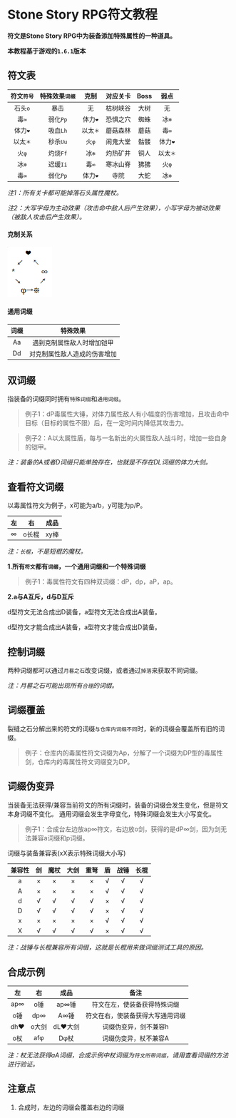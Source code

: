 # Stone Story RPG符文教程
**符文是Stone Story RPG中为装备添加特殊属性的一种道具。**

**本教程基于游戏的`1.6.1`版本**


## 符文表
符文`符号` | 特殊效果`词缀` | 克制 |对应关卡 | Boss | 弱点
:-: | :-: | :-: | :-: | :-: | :-:
石头`o` | 暴击 | 无 | 枯树峡谷 | 大树 | 无
毒`∞` | 弱化`Pp` | 体力`❤` | 恐惧之穴 | 蜘蛛 | 冰`❄`
体力`❤` | 吸血`Lh` | 以太`＊` | 蘑菇森林 | 蘑菇 | 毒`∞`
以太`＊` | 秒杀`Uu` | 火`φ` | 闹鬼大堂 | 骷髅 | 体力`❤`
火`φ` | 灼烧`Ff` | 冰`❄` | 灼热矿井 | 铜人 | 以太`＊`
冰`❄` | 迟缓`Ii` | 毒`∞` | 寒冰山脊 | 狒狒 | 火`φ`
毒`∞` | 弱化`Pp` | 体力`❤` | 寺院 | 大蛇 | 冰`❄`

*注1：所有关卡都可能掉落石头属性魔杖。*

*注2：大写字母为主动效果（攻击命中敌人后产生效果），小写字母为被动效果（被敌人攻击后产生效果）。*

#### 克制关系
![克制关系](https://github.com/Tomotopieces/runestone-in-ssrpg/blob/master/%E5%B1%9E%E6%80%A7%E5%85%8B%E5%88%B6%E5%85%B3%E7%B3%BB.png "克制关系")

#### 通用词缀
词缀 | 特殊效果
:-: | :-:
Aa | 遇到克制属性敌人时增加铠甲
Dd | 对克制属性敌人造成的伤害增加



## 双词缀
指装备的词缀同时拥有`特殊词缀`和`通用词缀`。
> 例子1：dP毒属性大锤，对体力属性敌人有小幅度的伤害增加，且攻击命中目标（目标的属性不限）后，在一定时间内降低其攻击力。

> 例子2：A以太属性盾，每与一名新出的火属性敌人战斗时，增加一些自身的铠甲。

*注：装备的A或者D词缀只能单独存在，也就是不存在DL词缀的体力大剑。*


## 查看符文词缀
以毒属性符文为例子，x可能为a/b，y可能为p/P。

左 | 右 | 成品
:-: | :-: | :-:
∞ | o长棍 | xy棒

*注：`长棍`，不是短棍的魔杖。*

**1.所有`符文`都有`词缀`，一个通用词缀和一个特殊词缀**

> 例子1：毒属性符文有四种双词缀：dP，dp，aP，ap。

**2.a与A互斥，d与D互斥**

d型符文无法合成出D装备，a型符文无法合成出A装备。

d型符文才能合成出A装备，a型符文才能合成出D装备。


## 控制词缀
两种词缀都可以通过`月晷之石`改变词缀，或者通过`掉落`来获取不同词缀。

*注：月晷之石可能出现所有`合理`的词缀。*

## 词缀覆盖
裂缝之石分解出来的符文的词缀`与仓库内词缀不同`时，新的词缀会覆盖所有旧的词缀。
> 例子：仓库内的毒属性符文词缀为Ap，分解了一个词缀为DP型的毒属性剑，仓库内的毒属性符文词缀变为DP。

## 词缀伪变异
当装备无法获得/兼容当前符文的所有词缀时，装备的词缀会发生变化，但是符文本身词缀不变化。
通用词缀会发生字母变化，特殊词缀会发生大小写变化。
> 例子1：合成台左边放ap∞符文，右边放o剑，获得的是dP∞剑，因为剑无法兼容a词缀和p词缀。

词缀与装备兼容表(xX表示特殊词缀大小写)

兼容性 | 剑 | 魔杖 | 大剑 | 重弩 | 盾 | 战锤 | 长棍
:-: | :-: | :-: | :-: | :-: | :-: | :-: | :-:
a | × | × | × | × | √ | √ | √
A | × | × | × | × | √ | √ | √
d | √ | √ | √ | √ | × | √ | √
D | √ | √ | √ | √ | × | √ | √
x | × | × | × | × | √ | √ | √
X | √ | √ | √ | √ | × | √ | √

*注：战锤与长棍兼容所有词缀，这就是长棍用来做词缀测试工具的原因。*

## 合成示例
左 | 右 | 成品 | 备注
:-: | :-: | :-: | :-:
ap∞ | o锤 | ap∞锤 | 符文在左，使装备获得特殊词缀
o锤 | dp∞ | A∞锤 | 符文在右，使装备获得大写通用词缀
dh❤ | o大剑 | dL❤大剑 | 词缀伪变异，剑不兼容h
o杖 | afφ | Dφ杖 | 词缀伪变异，杖不兼容A

*注：杖无法获得aA词缀，合成示例中杖词缀为`符文所带词缀`，请用查看词缀的方法进行验证。*

## 注意点
1. 合成时，左边的词缀会覆盖右边的词缀

